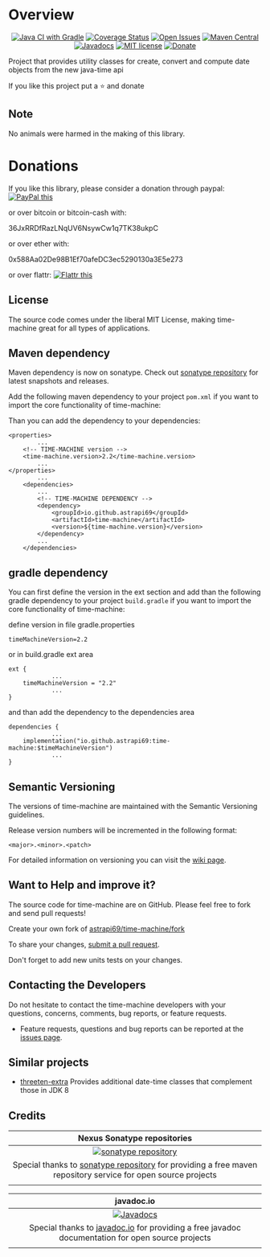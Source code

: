 # Overview

<div style="text-align: center">

[![Java CI with Gradle](https://github.com/astrapi69/time-machine/actions/workflows/gradle.yml/badge.svg)](https://github.com/astrapi69/time-machine/actions/workflows/gradle.yml)
[![Coverage Status](https://codecov.io/gh/astrapi69/time-machine/branch/develop/graph/badge.svg)](https://codecov.io/gh/astrapi69/time-machine)
[![Open Issues](https://img.shields.io/github/issues/astrapi69/time-machine.svg?style=flat)](https://github.com/astrapi69/time-machine/issues)
[![Maven Central](https://maven-badges.herokuapp.com/maven-central/io.github.astrapi69/time-machine/badge.svg)](https://maven-badges.herokuapp.com/maven-central/io.github.astrapi69/time-machine)
[![Javadocs](http://www.javadoc.io/badge/io.github.astrapi69/time-machine.svg)](http://www.javadoc.io/doc/io.github.astrapi69/time-machine)
[![MIT license](http://img.shields.io/badge/license-MIT-brightgreen.svg?style=flat)](http://opensource.org/licenses/MIT)
[![Donate](https://img.shields.io/badge/donate-❤-ff2244.svg)](https://www.paypal.com/cgi-bin/webscr?cmd=_s-xclick&hosted_button_id=GVBTWLRAZ7HB8)

</div>

Project that provides utility classes for create, convert and compute date objects from the new java-time api

If you like this project put a ⭐ and donate

## Note

No animals were harmed in the making of this library.

# Donations

If you like this library, please consider a donation through
paypal: <a href="https://www.paypal.com/cgi-bin/webscr?cmd=_s-xclick&hosted_button_id=B37J9DZF6G9ZC" target="_blank">
<img src="https://www.paypalobjects.com/en_US/GB/i/btn/btn_donateCC_LG.gif" alt="PayPal this" title="PayPal – The safer, easier way to pay online!" border="0" />
</a>

or over bitcoin or bitcoin-cash with:

36JxRRDfRazLNqUV6NsywCw1q7TK38ukpC

or over ether with:

0x588Aa02De98B1Ef70afeDC3ec5290130a3E5e273

or over flattr:
<a href="https://flattr.com/submit/auto?user_id=astrapi69&url=https://github.com/astrapi69/time-machine" target="_blank">
<img src="http://api.flattr.com/button/flattr-badge-large.png" alt="Flattr this" title="Flattr this" border="0" />
</a>

## License

The source code comes under the liberal MIT License, making time-machine great for all types of applications.

## Maven dependency

Maven dependency is now on sonatype. Check
out [sonatype repository](https://oss.sonatype.org/index.html#nexus-search;gav~io.github.astrapi69~time-machine~~~) for
latest snapshots and releases.

Add the following maven dependency to your project `pom.xml` if you want to import the core functionality of
time-machine:

Than you can add the dependency to your dependencies:

    <properties>
            ...
        <!-- TIME-MACHINE version -->
        <time-machine.version>2.2</time-machine.version>
            ...
    </properties>
            ...
        <dependencies>
            ...
            <!-- TIME-MACHINE DEPENDENCY -->
            <dependency>
                <groupId>io.github.astrapi69</groupId>
                <artifactId>time-machine</artifactId>
                <version>${time-machine.version}</version>
            </dependency>
            ...
        </dependencies>

## gradle dependency

You can first define the version in the ext section and add than the following gradle dependency to your
project `build.gradle` if you want to import the core functionality of time-machine:

define version in file gradle.properties

```
timeMachineVersion=2.2
```

or in build.gradle ext area

```
ext {
            ...
    timeMachineVersion = "2.2"
            ...
}
```

and than add the dependency to the dependencies area

```
dependencies {
            ...
    implementation("io.github.astrapi69:time-machine:$timeMachineVersion")
            ...
}
```

## Semantic Versioning

The versions of time-machine are maintained with the Semantic Versioning guidelines.

Release version numbers will be incremented in the following format:

`<major>.<minor>.<patch>`

For detailed information on versioning you can visit
the [wiki page](https://github.com/lightblueseas/mvn-parent-projects/wiki/Semantic-Versioning).

## Want to Help and improve it? ###

The source code for time-machine are on GitHub. Please feel free to fork and send pull requests!

Create your own fork of [astrapi69/time-machine/fork](https://github.com/astrapi69/time-machine/fork)

To share your changes, [submit a pull request](https://github.com/astrapi69/time-machine/pull/new/develop).

Don't forget to add new units tests on your changes.

## Contacting the Developers

Do not hesitate to contact the time-machine developers with your questions, concerns, comments, bug reports, or feature
requests.

- Feature requests, questions and bug reports can be reported at
  the [issues page](https://github.com/astrapi69/time-machine/issues).

## Similar projects

* [threeten-extra](https://github.com/ThreeTen/threeten-extra) Provides additional date-time classes that complement
  those in JDK 8

## Credits

|**Nexus Sonatype repositories**|
|     :---:      |
|[![sonatype repository](https://img.shields.io/nexus/r/https/oss.sonatype.org/io.github.astrapi69/time-machine.svg?style=for-the-badge)](https://oss.sonatype.org/index.html#nexus-search;gav~io.github.astrapi69~time-machine~~~)|
|Special thanks to [sonatype repository](https://www.sonatype.com) for providing a free maven repository service for open source projects|
|     <img width=1000/>     |

|**javadoc.io**|
|     :---:      |
|[![Javadocs](http://www.javadoc.io/badge/io.github.astrapi69/time-machine.svg)](http://www.javadoc.io/doc/io.github.astrapi69/time-machine)|
|Special thanks to [javadoc.io](http://www.javadoc.io) for providing a free javadoc documentation for open source projects|
|     <img width=1000/>     |
